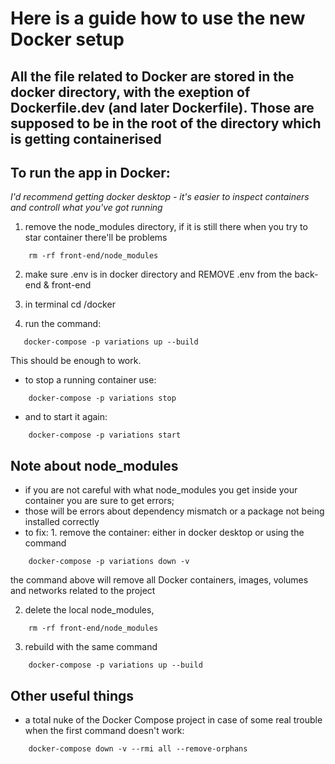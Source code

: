 # Here is a guide how to use the new Docker setup

## All the file related to Docker are stored in the docker directory, with the exeption of Dockerfile.dev (and later Dockerfile). Those are supposed to be in the root of the directory which is getting containerised

## To run the app in Docker:

_I'd recommend getting docker desktop - it's easier to inspect containers and controll what you've got running_

1. remove the node_modules directory, if it is still there when you try to star container there'll be problems

```
    rm -rf front-end/node_modules
```

2. make sure .env is in docker directory and REMOVE .env from the back-end & front-end

3. in terminal cd /docker

4. run the command:

```
   docker-compose -p variations up --build
```

This should be enough to work.

- to stop a running container use:

```
    docker-compose -p variations stop
```

- and to start it again:

```
    docker-compose -p variations start
```

## Note about node_modules

- if you are not careful with what node_modules you get inside your container you are sure to get errors;
- those will be errors about dependency mismatch or a package not being installed correctly
- to fix: 1. remove the container: either in docker desktop or using the command

```
    docker-compose -p variations down -v
```

the command above will remove all Docker containers, images, volumes and networks related to the project

2. delete the local node_modules,

```
    rm -rf front-end/node_modules
```

3.  rebuild with the same command

```
    docker-compose -p variations up --build
```

## Other useful things

- a total nuke of the Docker Compose project in case of some real trouble when the first command doesn't work:

```
    docker-compose down -v --rmi all --remove-orphans
```
